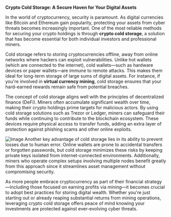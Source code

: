 **Crypto Cold Storage: A Secure Haven for Your Digital Assets**

In the world of cryptocurrency, security is paramount. As digital currencies like Bitcoin and Ethereum gain popularity, protecting your assets from cyber threats becomes increasingly important. One of the most reliable methods for securing your crypto holdings is through **crypto cold storage**, a solution that has become essential for both individual investors and professional miners.

Cold storage refers to storing cryptocurrencies offline, away from online networks where hackers can exploit vulnerabilities. Unlike hot wallets (which are connected to the internet), cold wallets—such as hardware devices or paper wallets—are immune to remote attacks. This makes them ideal for long-term storage of large sums of digital assets. For instance, if you're involved in **virtual currency mining**, cold storage ensures that your hard-earned rewards remain safe from potential breaches.

The concept of cold storage aligns well with the principles of decentralized finance (DeFi). Miners often accumulate significant wealth over time, making their crypto holdings prime targets for malicious actors. By using cold storage solutions such as Trezor or Ledger, miners can safeguard their funds while continuing to contribute to the blockchain ecosystem. These devices require physical access to transfer funds, adding an extra layer of protection against phishing scams and other online exploits.


![Image](https://github.com/user-attachments/assets/31692037-0104-4703-abd1-696b6a7dd41b)
Another key advantage of cold storage lies in its ability to prevent losses due to human error. Online wallets are prone to accidental transfers or forgotten passwords, but cold storage minimizes these risks by keeping private keys isolated from internet-connected environments. Additionally, miners who operate complex setups involving multiple nodes benefit greatly from this approach since it streamlines asset management without compromising security.

As more people embrace cryptocurrency as part of their financial strategy—including those focused on earning profits via mining—it becomes crucial to adopt best practices for storing digital wealth. Whether you're just starting out or already reaping substantial returns from mining operations, leveraging crypto cold storage offers peace of mind knowing your investments are protected against ever-evolving cyber threats.